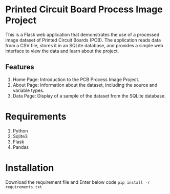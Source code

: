 # Printed Circuit Board Process Image Project
This is a Flask web application that demonstrates the use of a processed image dataset of Printed Circuit Boards (PCB). The application reads data from a CSV file, stores it in an SQLite database, and provides a simple web interface to view the data and learn about the project.
## Features
1. Home Page: Introduction to the PCB Process Image Project.
2. About Page: Information about the dataset, including the source and variable types.
3. Data Page: Display of a sample of the dataset from the SQLite database.

# Requirements
1. Python
2. Sqlite3
3. Flask
4. Pandas

# Installation
Download the requirement file and Enter below code
 `pip install -r requirements.txt`
